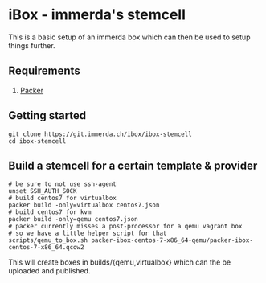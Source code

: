 # iBox - immerda's stemcell

This is a basic setup of an immerda box which can then be used to
setup things further.

## Requirements

1. [Packer](http://packer.io)

## Getting started

    git clone https://git.immerda.ch/ibox/ibox-stemcell
    cd ibox-stemcell

## Build a stemcell for a certain template & provider

    # be sure to not use ssh-agent
    unset SSH_AUTH_SOCK
    # build centos7 for virtualbox
    packer build -only=virtualbox centos7.json
    # build centos7 for kvm
    packer build -only=qemu centos7.json
    # packer currently misses a post-processor for a qemu vagrant box
    # so we have a little helper script for that
    scripts/qemu_to_box.sh packer-ibox-centos-7-x86_64-qemu/packer-ibox-centos-7-x86_64.qcow2

This will create boxes in builds/{qemu,virtualbox} which can the be uploaded and published.
